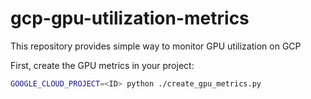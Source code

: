 # gcp-gpu-utilization-metrics
This repository provides simple way to monitor GPU utilization on GCP

First, create the GPU metrics in your project:

```bash
GOOGLE_CLOUD_PROJECT=<ID> python ./create_gpu_metrics.py
```
